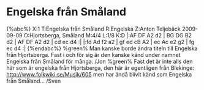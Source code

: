 # Engelska från Småland

{%abc%}
X:1
T:Engelska från Småland
R:Engelska
Z:Anton Teljebäck 2009-09-09
O:Hjortsberga, Småland
M:4/4
L:1/8
K:D
|:AF DF A2 d2 | BG DG B2 d2 | AF DF A2 d2 | cd ec d4 :|
|:fd Ad f2 a2 | gf ed cB A2 | ec Ac e2 g2 | fg ec d4 :| 
{%endabc%}
%green% Man kanske borde ändra titeln till Engelska från Hjortsberga. Fast i och för sig är den kanske känd under namnet Engelska från Småland för många. /Jon
%green% Fast det är inte alls den här som är engelska från Hjortsberga, den här är egentligen från Blekinge: http://www.folkwiki.se/Musik/605 men har ändå blivit känd som Engelska från Småland... /Sven
